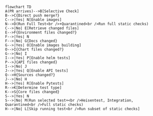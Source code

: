 <!--
 Licensed to the Apache Software Foundation (ASF) under one
 or more contributor license agreements.  See the NOTICE file
 distributed with this work for additional information
 regarding copyright ownership.  The ASF licenses this file
 to you under the Apache License, Version 2.0 (the
 "License"); you may not use this file except in compliance
 with the License.  You may obtain a copy of the License at

   http://www.apache.org/licenses/LICENSE-2.0

 Unless required by applicable law or agreed to in writing,
 software distributed under the License is distributed on an
 "AS IS" BASIS, WITHOUT WARRANTIES OR CONDITIONS OF ANY
 KIND, either express or implied.  See the License for the
 specific language governing permissions and limitations
 under the License.
 -->

```mermaid
flowchart TD
A(PR arrives)-->B[Selective Check]
B-->C{Direct push merge?}
C-->|Yes| N[Enable images]
N-->D(Run Full Test<br />+Quarantined<br />Run full static checks)
C-->|No| E[Retrieve changed files]
E-->F{Environment files changed?}
F-->|Yes| N
F-->|No| G{Docs changed}
G-->|Yes| O[Enable images building]
O-->I{Chart files changed?}
G-->|No| I
I-->|Yes| P[Enable helm tests]
P-->J{API files changed}
I-->|No| J
J-->|Yes| Q[Enable API tests]
Q-->H{Sources changed?}
J-->|No| H
H-->|Yes| R[Enable Pytests]
R-->K[Determine test type]
K-->S{Core files changed}
S-->|Yes| N
S-->|No| M(Run selected test+<br />Heisentest, Integration, Quarantined<br />Full static checks)
H-->|No| L[Skip running test<br />Run subset of static checks]
```
